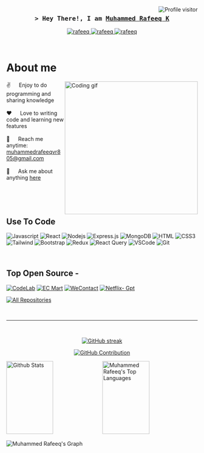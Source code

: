 

<a href="https://komarev.com/ghpvc/?username=mrafeeq805">
  <img align="right" src="https://komarev.com/ghpvc/?username=mrafeeq805&label=Visitors&color=0e75b6&style=flat" alt="Profile visitor" />
</a>


<!-- Intro  -->
<h3 align="center">
        <samp>&gt; Hey There!, I am
                <b><a target="_blank" href="https://alsiam.com">Muhammed Rafeeq K</a></b>
        </samp>
</h3>



<p align="center">
 <a href="#" target="blank">
  <img src="https://img.shields.io/badge/Website-DC143C?style=for-the-badge&logo=medium&logoColor=white" alt="rafeeq" />
 </a>
 <a href="https://linkedin.com/in/muhammed-rafeeq-259804255" target="_blank">
  <img src="https://img.shields.io/badge/LinkedIn-0077B5?style=for-the-badge&logo=linkedin&logoColor=white" alt="rafeeq"/>
 </a>
 <a href="https://instagram.com/muhammedrafeeqvr" target="_blank">
  <img src="https://img.shields.io/badge/Instagram-fe4164?style=for-the-badge&logo=instagram&logoColor=white" alt="rafeeq" />
 </a> 
 
</p>
<br />

<!-- About Section -->
 # About me
 
<p>
 <img align="right" width="350" src="/assets/programmer.gif" alt="Coding gif" />
  
 ✌️ &emsp; Enjoy to do programming and sharing knowledge <br/><br/>
 ❤️ &emsp; Love to writing code and learning new features<br/><br/>
 📧 &emsp; Reach me anytime: muhammedrafeeqvr805@gmail.com<br/><br/>
 💬 &emsp; Ask me about anything [here](https://github.com/mrafeeq805/mrafeeq805/issues)

</p>

<br/>
<br/>
<br/>

## Use To Code

![Javascript](https://img.shields.io/badge/Javascript-F0DB4F?style=for-the-badge&labelColor=black&logo=javascript&logoColor=F0DB4F)
![React](https://img.shields.io/badge/-React-61DBFB?style=for-the-badge&labelColor=black&logo=react&logoColor=61DBFB)
![Nodejs](https://img.shields.io/badge/Nodejs-3C873A?style=for-the-badge&labelColor=black&logo=node.js&logoColor=3C873A)
![Express.js](https://img.shields.io/badge/Express.js-000000?style=for-the-badge&logo=express&logoColor=white)
![MongoDB](https://img.shields.io/badge/MongoDB-4EA94B?style=for-the-badge&logo=mongodb&logoColor=white)
![HTML](https://img.shields.io/badge/HTML5-E34F26?style=for-the-badge&logo=html5&logoColor=white)
![CSS3](https://img.shields.io/badge/CSS3-1572B6?style=for-the-badge&logo=css3&logoColor=white)
![Tailwind](https://img.shields.io/badge/Tailwind_CSS-092749?style=for-the-badge&logo=tailwindcss&logoColor=06B6D4&labelColor=000000)
![Bootstrap](https://img.shields.io/badge/Bootstrap-563D7C?style=for-the-badge&logo=bootstrap&logoColor=white)
![Redux](https://img.shields.io/badge/Redux-593D88?style=for-the-badge&logo=redux&logoColor=white)
![React Query](https://img.shields.io/badge/-React_Query-FF4154?style=for-the-badge&logo=react%20query&logoColor=white)
![VSCode](https://img.shields.io/badge/Visual_Studio-0078d7?style=for-the-badge&logo=visual%20studio&logoColor=white)
![Git](https://img.shields.io/badge/Git-F05032?style=for-the-badge&logo=git&logoColor=white)

<br/>

## Top Open Source -
[![CodeLab](https://github-readme-stats.vercel.app/api/pin/?username=mrafeeq805&repo=CodeLab&border_color=7F3FBF&bg_color=0D1117&title_color=C9D1D9&text_color=8B949E&icon_color=7F3FBF)](https://github.com/mrafeeq805/CodeLab)
[![EC Mart](https://github-readme-stats.vercel.app/api/pin/?username=mrafeeq805&repo=ECMart-Ecommerce-Project&border_color=7F3FBF&bg_color=0D1117&title_color=C9D1D9&text_color=8B949E&icon_color=7F3FBF)](https://github.com/mrafeeq805/ECMart-Ecommerce-Project)
[![WeContact](https://github-readme-stats.vercel.app/api/pin/?username=mrafeeq805&repo=WeContact-Contact-Manger&border_color=7F3FBF&bg_color=0D1117&title_color=C9D1D9&text_color=8B949E&icon_color=7F3FBF)](https://github.com/mrafeeq805/WeContact-Contact-Manger)
[![Netflix- Gpt](https://github-readme-stats.vercel.app/api/pin/?username=mrafeeq805&repo=netflix-gpt&border_color=7F3FBF&bg_color=0D1117&title_color=C9D1D9&text_color=8B949E&icon_color=7F3FBF)](https://github.com/mrafeeq805/netflix-gpt)

<p align="left">
  <a href="https://github.com/mrafeeq805?tab=repositories" target="_blank"><img alt="All Repositories" title="All Repositories" src="https://img.shields.io/badge/-All%20Repos-2962FF?style=for-the-badge&logo=koding&logoColor=white"/></a>
</p>

<br/>
<hr/>
<br/>

<p align="center">
  <a href="https://github.com/mrafeeq805">
    <img src="https://github-readme-streak-stats.herokuapp.com/?user=alsiam&theme=radical&border=7F3FBF&background=0D1117" alt=" GitHub streak"/>
  </a>
</p>

<p align="center">
  <a href="https://github.com/mrafeeq805">
    <img src="https://github-profile-summary-cards.vercel.app/api/cards/profile-details?username=mrafeeq805&theme=radical" alt=" GitHub Contribution"/>
  </a>
</p>

<a> 
    <a href="https://github.com/mrafeeq805"><img alt=" Github Stats" src="https://denvercoder1-github-readme-stats.vercel.app/api?username=mrafeeq805&show_icons=true&count_private=true&theme=react&border_color=7F3FBF&bg_color=0D1117&title_color=F85D7F&icon_color=F8D866" height="192px" width="49.5%"/></a>
  <a href="https://github.com/mrafeeq805"><img alt="Muhammed Rafeeq's Top Languages" src="https://denvercoder1-github-readme-stats.vercel.app/api/top-langs/?username=mrafeeq805&langs_count=8&layout=compact&theme=react&border_color=7F3FBF&bg_color=0D1117&title_color=F85D7F&icon_color=F8D866" height="192px" width="49.5%"/></a>
  <br/>
</a>


![Muhammed Rafeeq's Graph](https://github-readme-activity-graph.vercel.app/graph?username=mrafeeq805&custom_title=Muhammed%20Rafeeq's%20GitHub%20Activity%20Graph&bg_color=0D1117&color=7F3FBF&line=7F3FBF&point=7F3FBF&area_color=FFFFFF&title_color=FFFFFF&area=true)
